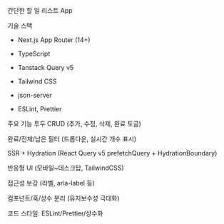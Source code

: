 간단한 할 일 리스트 App

기술 스택

- Next.js App Router (14+)

- TypeScript

- Tanstack Query v5

- Tailwind CSS

- json-server

- ESLint, Prettier

주요 기능
투두 CRUD (추가, 수정, 삭제, 완료 토글)

완료/전체/남은 필터 (드롭다운, 실시간 개수 표시)

SSR + Hydration (React Query v5 prefetchQuery + HydrationBoundary)

반응형 UI (모바일~데스크탑, TailwindCSS)

접근성 보강 (라벨, aria-label 등)

컴포넌트/훅/상수 분리 (유지보수성 극대화)

코드 스타일: ESLint/Prettier/상수화
